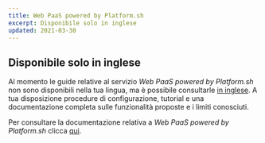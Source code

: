 ```yaml
---
title: Web PaaS powered by Platform.sh
excerpt: Disponibile solo in inglese
updated: 2021-03-30
---
```


## Disponibile solo in inglese

Al momento le guide relative al servizio *Web PaaS powered by Platform.sh* non sono disponibili nella tua lingua, ma è possibile consultarle [in inglese](https://help.ovhcloud.com/csm/en-gb-documentation-web-cloud-web-paas-powered-by-platformsh?id=kb_browse_cat&kb_id=e17b4f25551974502d4c6e78b7421955&kb_category=dc441955f49801102d4ca4d466a7fdb2).
 A tua disposizione procedure di configurazione, tutorial e una documentazione completa sulle funzionalità proposte e i limiti conosciuti. 

Per consultare la documentazione relativa a *Web PaaS powered by Platform.sh* clicca [qui](https://help.ovhcloud.com/csm/en-gb-documentation-web-cloud-web-paas-powered-by-platformsh?id=kb_browse_cat&kb_id=e17b4f25551974502d4c6e78b7421955&kb_category=dc441955f49801102d4ca4d466a7fdb2).